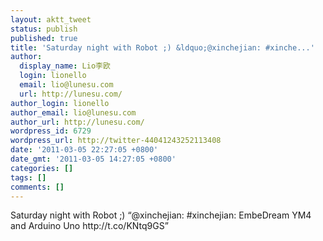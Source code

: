 ```yaml
---
layout: aktt_tweet
status: publish
published: true
title: 'Saturday night with Robot ;) &ldquo;@xinchejian: #xinche...'
author:
  display_name: Lio李欧
  login: lionello
  email: lio@lunesu.com
  url: http://lunesu.com/
author_login: lionello
author_email: lio@lunesu.com
author_url: http://lunesu.com/
wordpress_id: 6729
wordpress_url: http://twitter-44041243252113408
date: '2011-03-05 22:27:05 +0800'
date_gmt: '2011-03-05 14:27:05 +0800'
categories: []
tags: []
comments: []
---
```

<p>Saturday night with Robot ;) &ldquo;@xinchejian: #xinchejian: EmbeDream YM4 and Arduino Uno http://t.co/KNtq9GS&rdquo;</p>
